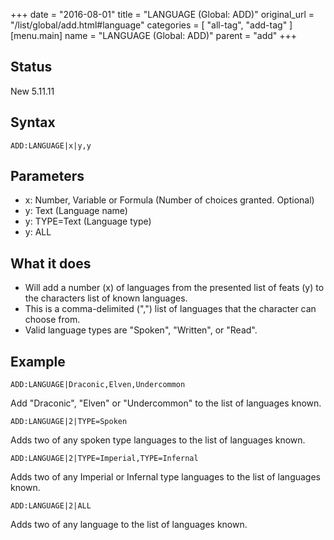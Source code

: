 +++
date = "2016-08-01"
title = "LANGUAGE (Global: ADD)"
original_url = "/list/global/add.html#language"
categories = [ "all-tag", "add-tag" ]
[menu.main]
    name = "LANGUAGE (Global: ADD)"
    parent = "add"
+++

## Status

New 5.11.11

## Syntax

`ADD:LANGUAGE|x|y,y`

## Parameters

-   x: Number, Variable or Formula (Number of
    choices granted. Optional)
-   y: Text (Language name)
-   y: TYPE=Text (Language type)
-   y: ALL



What it does
------------

-   Will add a number (x) of languages from the presented list of
    feats (y) to the characters list of known languages.
-   This is a comma-delimited (",") list of languages that the character
    can choose from.
-   Valid language types are "Spoken", "Written", or "Read".

Example
-------

`ADD:LANGUAGE|Draconic,Elven,Undercommon`

Add "Draconic", "Elven" or "Undercommon" to the list of languages known.

`ADD:LANGUAGE|2|TYPE=Spoken`

Adds two of any spoken type languages to the list of languages known.

`ADD:LANGUAGE|2|TYPE=Imperial,TYPE=Infernal`

Adds two of any Imperial or Infernal type languages to the list of
languages known.

`ADD:LANGUAGE|2|ALL`

Adds two of any language to the list of languages known.

